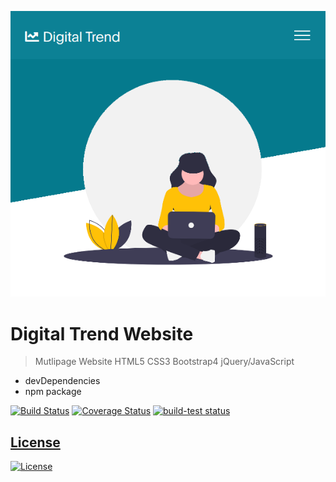 
<a href="Digital Trend"><img src="assets/img/scr.png" title="Digital Trend"></a>

# Digital Trend Website

> Mutlipage Website
> HTML5
> CSS3
> Bootstrap4
> jQuery/JavaScript

- devDependencies
- npm package

[![Build Status](http://img.shields.io/travis/badges/badgerbadgerbadger.svg?style=flat-square)](https://travis-ci.org/badges/badgerbadgerbadger) [![Coverage Status](http://img.shields.io/coveralls/badges/badgerbadgerbadger.svg?style=flat-square)](https://coveralls.io/r/badges/badgerbadgerbadger) <a href="https://github.com/actions/setup-node/actions?query=workflow%3Abuild-test"><img alt="build-test status" src="https://github.com/actions/setup-node/workflows/build-test/badge.svg">
  
## License

[![License](http://img.shields.io/:license-mit-blue.svg?style=flat-square)](http://badges.mit-license.org)
